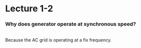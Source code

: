 # Lecture 1-2

### Why does generator operate at synchronous speed?
<br>
Because the AC grid is operating at a fix frequency.